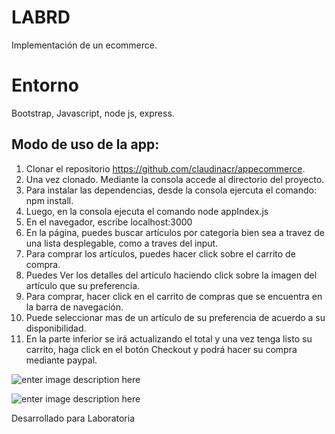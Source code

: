 # LABRD

Implementación de un ecommerce. 

# Entorno
Bootstrap, Javascript, node js, express. 

## Modo de uso de la app:
1. Clonar el repositorio https://github.com/claudinacr/appecommerce.
2. Una vez clonado. Mediante la consola accede al directorio del proyecto. 
3. Para instalar las dependencias, desde la consola ejercuta el comando: 
npm install. 
4. Luego, en la consola ejecuta el comando node appIndex.js
5. En el navegador, escribe localhost:3000
6. En la página, puedes buscar artículos por categoria bien sea a travez de una lista desplegable, como a traves del input. 
7. Para comprar los artículos, puedes hacer click sobre el carrito de compra. 
8. Puedes Ver los detalles del artículo haciendo click sobre la imagen del artículo que su preferencia. 
9. Para comprar, hacer click en el carrito de compras que se encuentra en la barra de navegación. 
10. Puede seleccionar mas de un artículo de su preferencia de acuerdo a su disponibilidad. 
11. En la parte inferior se irá actualizando el total y una vez tenga listo su carrito, haga click en el botón Checkout y podrá hacer su compra mediante paypal.  

![enter image description here](https://i.imgur.com/MnmaWc8.png)

![enter image description here](https://i.imgur.com/eIMuUfK.png)

Desarrollado para Laboratoria

